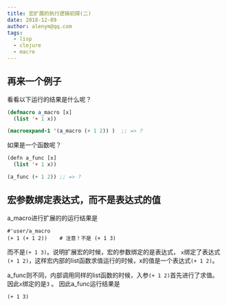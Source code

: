 ```yaml
---
title: 宏扩展的执行逻辑初探(二)
date: 2018-12-09 
author: alenym@qq.com
tags: 
  - lisp 
  - clojure 
  - macro
---
```


## 再来一个例子

看看以下运行的结果是什么呢？
```lisp
(defmacro a_macro [x]
  (list '+ 1 x))

(macroexpand-1 '(a_macro (+ 1 2)) )  ;; => ?
```

如果是一个函数呢？
```lisp
(defn a_func [x]
  (list '+ 1 x))

(a_func (+ 1 2)) ;; => ?
```

<!-- more -->

## 宏参数绑定表达式，而不是表达式的值

a_macro进行扩展的的运行结果是

    #'user/a_macro
    (+ 1 (+ 1 2))    # 注意！不是 (+ 1 3)
    
而不是`(+ 1 3)`。说明扩展宏的时候，宏的参数绑定的是表达式，
`x`绑定了表达式`(+ 1 2)`，这样宏内部的list函数求值运行的时候，x的值是一个表达式`(+ 1 2)`。

a_func则不同，内部调用同样的list函数的时候，入参`(+ 1 2)`首先进行了求值。因此`x`绑定的是`3` 。
因此a_func运行结果是

    (+ 1 3)